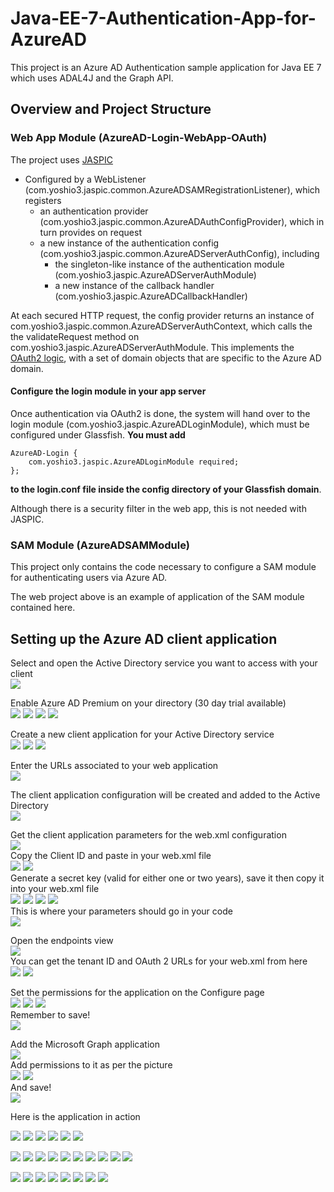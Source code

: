 # Java-EE-7-Authentication-App-for-AzureAD

This project is an Azure AD Authentication sample application for Java EE 7 which uses ADAL4J and the Graph API.

## Overview and Project Structure

### Web App Module (AzureAD-Login-WebApp-OAuth)

The project uses [JASPIC](http://blog.c2b2.co.uk/2015/01/using-jaspic-to-secure-web-application.html)
* Configured by a WebListener (com.yoshio3.jaspic.common.AzureADSAMRegistrationListener), which registers
  * an authentication provider (com.yoshio3.jaspic.common.AzureADAuthConfigProvider), which in turn provides on request
  * a new instance of the authentication config (com.yoshio3.jaspic.common.AzureADServerAuthConfig), including
    * the singleton-like instance of the authentication module (com.yoshio3.jaspic.AzureADServerAuthModule)
    * a new instance of the callback handler (com.yoshio3.jaspic.AzureADCallbackHandler)

At each secured HTTP request, the config provider returns an instance of
com.yoshio3.jaspic.common.AzureADServerAuthContext, which calls the the validateRequest method on
com.yoshio3.jaspic.AzureADServerAuthModule. This implements the [OAuth2 logic](http://oauth.net/2/), with a set of
domain objects that are specific to the Azure AD domain.

#### Configure the login module in your app server

Once authentication via OAuth2 is done, the system will hand over to the login module (com.yoshio3.jaspic.AzureADLoginModule), which must be configured
under Glassfish. **You must add**

    AzureAD-Login {
        com.yoshio3.jaspic.AzureADLoginModule required;
    };

**to the login.conf file inside the config directory of your Glassfish domain**.

Although there is a security filter in the web app, this is not needed with JASPIC.

### SAM Module (AzureADSAMModule)

This project only contains the code necessary to configure a SAM module for authenticating users via Azure AD.

The web project above is an example of application of the SAM module contained here.

## Setting up the Azure AD client application

Select and open the Active Directory service you want to access with your client<br>
![](https://c2.staticflickr.com/2/1645/25782167346_c2d803f3a5_z.jpg)

Enable Azure AD Premium on your directory (30 day trial available)<br>
![](https://c2.staticflickr.com/2/1683/25713163641_24e3db9449_z.jpg)
![](https://c2.staticflickr.com/2/1634/25808251005_2c86ae08e3_z.jpg)
![](https://c2.staticflickr.com/2/1625/25713163891_c86a1f82a0_z.jpg)
![](https://c2.staticflickr.com/2/1702/25181624943_59bd38bd04_z.jpg)

Create a new client application for your Active Directory service<br>
![](https://c2.staticflickr.com/2/1634/25177763534_8e1c47d629_z.jpg)
![](https://c2.staticflickr.com/2/1583/25808251125_81af6e8476_z.jpg)
![](https://c2.staticflickr.com/2/1603/25507573880_e292b9d590_z.jpg)

Enter the URLs associated to your web application<br>
![](https://c2.staticflickr.com/2/1676/25782167886_85984247e4_z.jpg)

The client application configuration will be created and added to the Active Directory<br>
![](https://c2.staticflickr.com/2/1704/25177763654_0c153043b3_z.jpg)

Get the client application parameters for the web.xml configuration<br>
![](https://c2.staticflickr.com/2/1583/25713164061_605714c4f8_z.jpg)
<br>Copy the Client ID and paste in your web.xml file<br>
![](https://c2.staticflickr.com/2/1524/25226536833_4897bfe2d3_z.jpg)
![](https://c2.staticflickr.com/2/1653/25687287592_ea2718ec5c_z.jpg)
<br>Generate a secret key (valid for either one or two years), save it then copy it into your web.xml file<br>
![](https://c2.staticflickr.com/2/1532/25552393910_dd2ee850e9_z.jpg)
![](https://c2.staticflickr.com/2/1545/25853056805_f453fb5f3a_z.jpg)
![](https://c2.staticflickr.com/2/1550/25757951871_cc187e8638_z.jpg)
![](https://c2.staticflickr.com/2/1517/25552313050_a9f92d7a0c_z.jpg)
<br>This is where your parameters should go in your code<br>
![](https://c2.staticflickr.com/2/1485/25222251784_56c5dacf8b_z.jpg)

Open the endpoints view<br>
![](https://c2.staticflickr.com/2/1486/25552248730_7204e9b8d3_z.jpg)
<br>You can get the tenant ID and OAuth 2 URLs for your web.xml from here<br>
![](https://c2.staticflickr.com/2/1605/25757883791_219b830a82_z.jpg)
![](https://c2.staticflickr.com/2/1669/25757809671_c585595c83_z.jpg)

Set the permissions for the application on the Configure page<br>
![](https://c2.staticflickr.com/2/1603/25177764514_a66f999c92_z.jpg)
![](https://c2.staticflickr.com/2/1709/25782168766_a0005b7358_z.jpg)
![](https://c2.staticflickr.com/2/1599/25177764574_946081ffdb_z.jpg)
<br>Remember to save!<br>
![](https://c2.staticflickr.com/2/1656/25507574850_3b742b332c_z.jpg)

Add the Microsoft Graph application<br>
![](https://c2.staticflickr.com/2/1684/25782168846_ed3d30faa1_z.jpg)
<br>Add permissions to it as per the picture<br>
![](https://c2.staticflickr.com/2/1591/25782168926_495957acb6_z.jpg)
![](https://c2.staticflickr.com/2/1673/25687288582_b49e76f37c_z.jpg)
<br>And save!<br>
![](https://c2.staticflickr.com/2/1668/25687288642_a52bebf626_z.jpg)

Here is the application in action<br>

![](https://c2.staticflickr.com/2/1673/25782169066_e47d9927ab_z.jpg)
![](https://c2.staticflickr.com/2/1611/25808252375_cb1a18a0ae_z.jpg)
![](https://c2.staticflickr.com/2/1677/25687288852_9f4259eba8_z.jpg)
![](https://c2.staticflickr.com/2/1651/25808252455_4072d90235_z.jpg)
![](https://c2.staticflickr.com/2/1654/25181626293_a77f8e74a3_z.jpg)
![](https://c2.staticflickr.com/2/1581/25713165151_21e0932211_z.jpg)

![](https://c2.staticflickr.com/2/1642/25177764884_9ab22e3476_z.jpg)
![](https://c2.staticflickr.com/2/1618/25177765004_18aa9e72ae_z.jpg)
![](https://c2.staticflickr.com/2/1629/25177765024_e77364f83e_z.jpg)
![](https://c2.staticflickr.com/2/1616/25713165291_d0304e581d_z.jpg)
![](https://c2.staticflickr.com/2/1679/25507575250_2afbbfb68d_z.jpg)
![](https://c2.staticflickr.com/2/1590/25177765094_0ba999be31_z.jpg)
![](https://c2.staticflickr.com/2/1674/25808252705_e3eb352d39_z.jpg)
![](https://c2.staticflickr.com/2/1618/25782169416_149ebe707e_z.jpg)
![](https://c2.staticflickr.com/2/1592/25852658415_73f98493f4_z.jpg)
![](https://c2.staticflickr.com/2/1701/25713165431_88819de3b3_z.jpg)

![](https://c2.staticflickr.com/2/1698/25713165441_0ea8aa9122_z.jpg)
![](https://c2.staticflickr.com/2/1468/25226054693_586c7423f0_z.jpg)
![](https://c2.staticflickr.com/2/1643/25181626473_5700ba577f_z.jpg)
![](https://c2.staticflickr.com/2/1643/25782169616_28cd9c89fc_z.jpg)
![](https://c2.staticflickr.com/2/1616/25181626503_2d0a46f722_z.jpg)
![](https://c2.staticflickr.com/2/1699/25181626533_10eae5fc2e_z.jpg)
![](https://c2.staticflickr.com/2/1652/25177765374_f76ea7acfa_z.jpg)
![](https://c2.staticflickr.com/2/1601/25507575560_ee00aced10_z.jpg)
